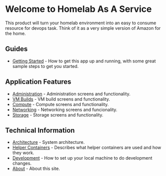 # Welcome to Homelab As A Service

This product will turn your homelab environment into an easy to consume resource for devops task. Think of it as a very simple version of Amazon for the home.

## Guides

* [Getting Started](gettingstarted.md) - How to get this app up and running, with some great sample steps to get you started.

## Application Features

* [Administration](admin.md) - Administration screens and functionality.
* [VM Builds](vmbuilds.md) - VM build screens and functionality.
* [Compute](compute.md) - Compute screens and functionality.
* [Networking](networking.md) - Networking screens and funcionality.
* [Storage](storage.md) - Storage screens and functionality.

## Technical Information

* [Architecture](architecture.md) - System architecture.
* [Helper Containers](containers.md) - Describes what helper containers are used and how they work.
* [Development](development.md) - How to set up your local machine to do development changes.
* [About](about.md) - About this site.
